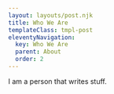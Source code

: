 ```yaml
---
layout: layouts/post.njk
title: Who We Are
templateClass: tmpl-post
eleventyNavigation:
  key: Who We Are
  parent: About
  order: 2
---
```


I am a person that writes stuff.
